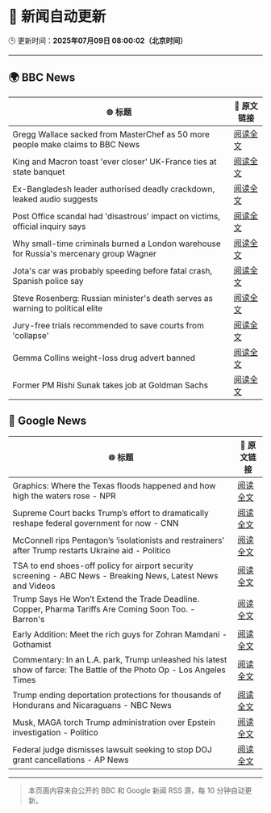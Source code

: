 # 🧠 新闻自动更新

🕒 更新时间：**2025年07月09日 08:00:02（北京时间）**

---

## 🌍 BBC News

| 🌐 标题 | 🔗 原文链接 |
|--------|-------------|
| Gregg Wallace sacked from MasterChef as 50 more people make claims to BBC News | [阅读全文](https://www.bbc.com/news/articles/cewgz0qw77lo) |
| King and Macron toast 'ever closer' UK-France ties at state banquet | [阅读全文](https://www.bbc.com/news/articles/cvg87y6d5j4o) |
| Ex-Bangladesh leader authorised deadly crackdown, leaked audio suggests | [阅读全文](https://www.bbc.com/news/articles/cn4l1z5qd1vo) |
| Post Office scandal had 'disastrous' impact on victims, official inquiry says | [阅读全文](https://www.bbc.com/news/articles/cz9k4lvg77lo) |
| Why small-time criminals burned a London warehouse for Russia's mercenary group Wagner | [阅读全文](https://www.bbc.com/news/articles/czjkke22gv9o) |
| Jota's car was probably speeding before fatal crash, Spanish police say | [阅读全文](https://www.bbc.com/news/articles/cn4l1n45l1xo) |
| Steve Rosenberg: Russian minister's death serves as warning to political elite | [阅读全文](https://www.bbc.com/news/articles/c0l49310z2go) |
| Jury-free trials recommended to save courts from 'collapse' | [阅读全文](https://www.bbc.com/news/articles/cm2m808kml0o) |
| Gemma Collins weight-loss drug advert banned | [阅读全文](https://www.bbc.com/news/articles/cvgnr0xg7rno) |
| Former PM Rishi Sunak takes job at Goldman Sachs | [阅读全文](https://www.bbc.com/news/articles/cy0wpejeg1go) |

## 📰 Google News

| 🌐 标题 | 🔗 原文链接 |
|--------|-------------|
| Graphics: Where the Texas floods happened and how high the waters rose - NPR | [阅读全文](https://news.google.com/rss/articles/CBMifkFVX3lxTE4xd091YUk2OU1OMVV0OGpyV2EtOUZqSk9BaGdweVZuLUFqOUtoY2V0d21GNHpxYnRVQnhLUE1HRHdkenBYNDNvNXBpQjJDMlNJaVJPck1uOEJhdzZULW0tR3pHNDNuZXZYcEJicHZ6VTVoYnoxYUJfNjgyaUd5Zw?oc=5) |
| Supreme Court backs Trump’s effort to dramatically reshape federal government for now - CNN | [阅读全文](https://news.google.com/rss/articles/CBMickFVX3lxTE5oZlJQT3VmR21LbGtvTlo1X3ZwdENyREFCMGNpbldKcnZFUHVlb2JyOVNyODVPN1Z1TEZYUUFjMmtsSDNJaFk4b2tYZ2trLUlfN1Y2dWtOQTYwSVJoelJQc1U2aUdka3ZvdUJoYk5tV1ZQZ9IBd0FVX3lxTFB3Y3pFa1NQRHBRVUI0Y0VqSk5QTUR0bTdHb09oNWlSWk53SUt5cmdjaFBsN25nM01DcDRwbXR0Nm5OMUlmQzJ6N1hxNzNkZlBQSEh1WU1PdXlXbjVzSzY5aHpXdGVIUUxKUXR5WUgwaFBfZ0pYd29N?oc=5) |
| McConnell rips Pentagon’s ‘isolationists and restrainers’ after Trump restarts Ukraine aid - Politico | [阅读全文](https://news.google.com/rss/articles/CBMipgFBVV95cUxPZXE0LWJ2ZTJtUHo1ei1sa2g2SHBOY21RWGNiR2dNTElSNUw2NWFkQlp1QmdBQ0NvQ0x1aFM2ckEyZklUVlBURzJES205SVFyU2xQWlphYkVzeHNDWjE0MlpsNDhvbUVmc2tmeWR4SUhIcGhzaDQ1aHdTV1NzNmh2NkQ5RDF5VzJMcU9xbGxYdS12cUJGb3VPYU5CLW9vWmh6U0hrZzJn?oc=5) |
| TSA to end shoes-off policy for airport security screening - ABC News - Breaking News, Latest News and Videos | [阅读全文](https://news.google.com/rss/articles/CBMinAFBVV95cUxQdVRrRl9kZmlBcXBEVTJfSHBkemdZQm1SNWdMY3V3Z1dtX0lQQmdPNDZ3aEVZT3FlMmN6eERnVlJqa0Rfdk9tWVZMTXAxWmNURW9UdXAyQUVfSkh3Y3EzaGZBSEhibXZ4cHVOelQzVmlFUUdyb1pJem52VkZuUDhEdm1zNzNUdWd4T1VQeVZTTlEwR0JBaU0tMHdSOErSAaIBQVVfeXFMTkNITld2M2RibWpxMDAyLTM5YlVaZTNVdlBwVjFJLVV1Ulp4WnVoTTBCWGR6ejdGdkxXOHdhUTVXd052WU1EZ2gyY3VudlVGM1lIYjF6VklXVHRFcUdXclBGdDZoV055UW5WSGlPdWdJa3U1SjVBYnFoMVBTN2lmUWRSSUtoT1FRcmRQM1FTTFcwM1EwakNHYWlwUjg1Q0NRWE9B?oc=5) |
| Trump Says He Won’t Extend the Trade Deadline. Copper, Pharma Tariffs Are Coming Soon Too. - Barron's | [阅读全文](https://news.google.com/rss/articles/CBMijgFBVV95cUxNcTBrazR3MEFPQ1VIbkRwdnM3RGJWRjRCUEM1TUtfYk1RQzdVendqbkV0Z0l6LVFmRG9GY2dIS1UxNHVqQlJNUFV5ajFvS3ZHMk0yNVVYaE1weU5UMFVBekR6VDZ0UVJKRkhXQkNFOUE2QUJ0a0p3LThLMzZXVWU1XzVMTGZiY0R4a1VFUzZ3?oc=5) |
| Early Addition: Meet the rich guys for Zohran Mamdani - Gothamist | [阅读全文](https://news.google.com/rss/articles/CBMihgFBVV95cUxQa1VqTTRDQVRlVVRuZFpJS2VkYlI0YmdpU3FBNENvZGM2NlVaU3JpUnZjXzBrMmQ1c1hhZFB0amN2Sm1zZlVtSEM1X19TaGpSaHI3UzYwelRyb3llaTdVQ1hNSHlzMDIxcE8wTXN1eHhkT1VIUGlsc1VrMWl0RTRyWnlxQ2N3Zw?oc=5) |
| Commentary: In an L.A. park, Trump unleashed his latest show of farce: The Battle of the Photo Op - Los Angeles Times | [阅读全文](https://news.google.com/rss/articles/CBMimgFBVV95cUxNeENiakxDLVNpTmlLRWpCdER6M0djakNudG1VTHZwM1lNSHRPX2o5RkZIR3ZFbjRoX1ZFbXhXajRqUFNSclNJVmtobXByelNLdFBicGVSdTdyUEZzNmN1dGxoMUFTQnA0T3owZU1EUDI1aGt4MnNmRXZKZllzZGgxYW4zT0g2bFBLc2N3WF9OM1ZLRUN3a3R2end3?oc=5) |
| Trump ending deportation protections for thousands of Hondurans and Nicaraguans - NBC News | [阅读全文](https://news.google.com/rss/articles/CBMitgFBVV95cUxQdll5MlpjTE1qcWZHX0tiTkpud2J0NktDOExydy1DQnNvZWttazRrdU1udVJmTFpGSGdUZkJlVGdLTVhQYllOa3ROWFlYRjJDc0VwNjRtUXJsV0FHYm5yZFlaV1liT1B4SnY2Q2dHeUtaazRCQkpVSWQ5WHhoOWl6dVJ6SllkR3JyWS14TzNYdVZ1UWNDbVZmQVdiZE1rWGk4VDc2WUp2N1BCYnBTV1hxSXN4MlBLZ9IBVkFVX3lxTE5hTzRhRlAyM1dhOGNYcWNoNVc4Wko2WDJZV19JUUpXdC1ZNDhtdDZaQ1Vrb01QelBpZUlEdl9uZ0lLMWViZG5tRnVkcHkxZVV1REdnc2Rn?oc=5) |
| Musk, MAGA torch Trump administration over Epstein investigation - Politico | [阅读全文](https://news.google.com/rss/articles/CBMijwFBVV95cUxQT2FrcVBWdndhOExiVUplcER6R2l0bFd4UVNQdkZpS2pkQ0FJSkFzTGMtZmIwT1dkWWVaWlMzNkhKeFBYc0F2Qk9tcUFDRlktT0ZzQTFTNnFPZHI1NmxobDZSSzVRaFhPaVdPVlBqYVNCQ1kyTG9ZOWN1QmJGOGYtUC1vS2Izb3dubFZmWDB0bw?oc=5) |
| Federal judge dismisses lawsuit seeking to stop DOJ grant cancellations - AP News | [阅读全文](https://news.google.com/rss/articles/CBMisAFBVV95cUxObzVPTS1nR3Q0MXU2eFJtR3NLVlBEWk5hNWY2dHVMUUZCcmdiV0xZaGJSdjJDekozUjNvbG1MNnNtVjloUGJYbEdBVXptZTh3eDBOVk9seEhGUUlxeVVLaDhHazk4TmZuNjVnUUxrMVN1eGtvS0JyaHlaUldvdUVHX0NyZTV3RzAyTEU4X2dOa3k0WnNlVmQ2c0FBQTVQNDM4SVVXeE03OG5oU2xHMWJHTw?oc=5) |

---
> 本页面内容来自公开的 BBC 和 Google 新闻 RSS 源，每 10 分钟自动更新。